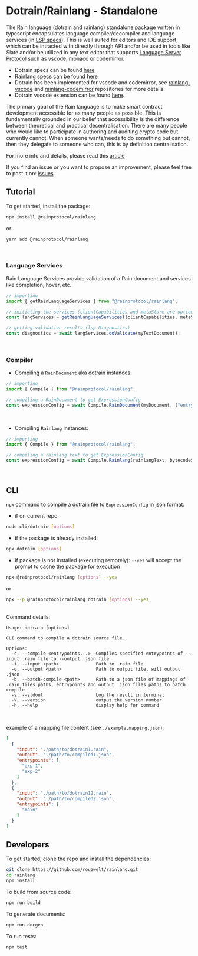 # **Dotrain/Rainlang - Standalone**
The Rain language (dotrain and rainlang) standalone package written in typescript encapsulates language compiler/decompiler and language services (in [LSP specs](https://microsoft.github.io/language-server-protocol/specifications/lsp/3.17/specification/)). This is well suited for editors and IDE support, which can be intracted with directly through API and/or be used in tools like Slate and/or be utilized in any text editor that supports [Language Server Protocol](https://microsoft.github.io/language-server-protocol/) such as vscode, monaco or codemirror.
- Dotrain specs can be found [here](https://github.com/rainprotocol/specs/blob/main/dotrain.md)
- Rainlang specs can be found [here](https://github.com/rainprotocol/specs/blob/main/rainlang.md)
- Dotrain has been implemented for vscode and codemirror, see [rainlang-vscode](https://github.com/rainprotocol/rainlang-vscode) and [rainlang-codemirror](https://github.com/rainprotocol/rainlang-codemirror) repositories for more details.
- Dotrain vscode extension can be found [here](https://marketplace.visualstudio.com/items?itemName=rainprotocol.rainlang-vscode).

The primary goal of the Rain language is to make smart contract development accessible for as many people as possible. This is fundamentally grounded in our belief that accessibility is the difference between theoretical and practical decentralisation. There are many people who would like to participate in authoring and auditing crypto code but currently cannot. When someone wants/needs to do something but cannot, then they delegate to someone who can, this is by definition centralisation.

For more info and details, please read this [article](https://hackmd.io/@REJeq0MuTUiqnjx9w5SsUA/HJj9s-nfi#Rainlang-has-a-spectrum-of-representations-from-concise-gtexplicit)

If you find an issue or you want to propose an improvement, please feel free to post it on: [issues](https://github.com/rainprotocol/rainlang/issues)


## **Tutorial**
To get started, install the package:
```bash
npm install @rainprotocol/rainlang
```
or
```bash
yarn add @rainprotocol/rainlang
```
<br>


### **Language Services**
Rain Language Services provide validation of a Rain document and services like completion, hover, etc.
```typescript
// importing
import { getRainLanguageServices } from "@rainprotocol/rainlang";

// initiating the services (clientCapabilities and metaStore are optional arguments)
const langServices = getRainLanguageServices({clientCapabilities, metaStore});

// getting validation results (lsp Diagnostics)
const diagnostics = await langServices.doValidate(myTextDocument);
```
<br>

### **Compiler**
- Compiling a `RainDocument` aka dotrain instances:
```typescript
// importing
import { Compile } from "@rainprotocol/rainlang";

// compiling a RainDocument to get ExpressionConfig
const expressionConfig = await Compile.RainDocument(myDocument, ["entrypoint-1" , "entrypoint-2"], options);
```
<br>

- Compiling `Rainlang` instances:
```typescript
// importing
import { Compile } from "@rainprotocol/rainlang";

// compiling a rainlang text to get ExpressionConfig
const expressionConfig = await Compile.Rainlang(rainlangText, bytecodeSource, entrypoints, options);
```

<br>

## CLI
`npx` command to compile a dotrain file to `ExpressionConfig` in json format.
 - if on current repo:
```bash
node cli/dotrain [options]
```
 - if the package is already installed:
```bash
npx dotrain [options]
```
 - if package is not installed (executing remotely): 
 `--yes` will accept the prompt to cache the package for execution
```bash
npx @rainprotocol/rainlang [options] --yes
```
 or
```bash
npx --p @rainprotocol/rainlang dotrain [options] --yes
```
 <br>
 Command details:

    Usage: dotrain [options]

    CLI command to compile a dotrain source file.

    Options:
      -c, --compile <entrypoints...>  Compiles specified entrypoints of --input .rain file to --output .json file
      -i, --input <path>              Path to .rain file
      -o, --output <path>             Path to output file, will output .json
      -b, --batch-compile <path>      Path to a json file of mappings of .rain files paths, entrypoints and output .json files paths to batch compile
      -s, --stdout                    Log the result in terminal
      -V, --version                   output the version number
      -h, --help                      display help for command

<br>

example of a mapping file content (see `./example.mapping.json`):
```json
[
  {
    "input": "./path/to/dotrain1.rain",
    "output": "./path/to/compiled1.json",
    "entrypoints": [
      "exp-1", 
      "exp-2"
    ]
  },
  {
    "input": "./path/to/dotrain12.rain",
    "output": "./path/to/compiled2.json",
    "entrypoints": [
      "main"
    ]
  }
]
```

## **Developers**
To get started, clone the repo and install the dependencies:
```bash
git clone https://github.com/rouzwelt/rainlang.git
cd rainlang
npm install
```


To build from source code:
```bash
npm run build
```


To generate documents:
```bash
npm run docgen
```


To run tests:
```bash
npm test
```
